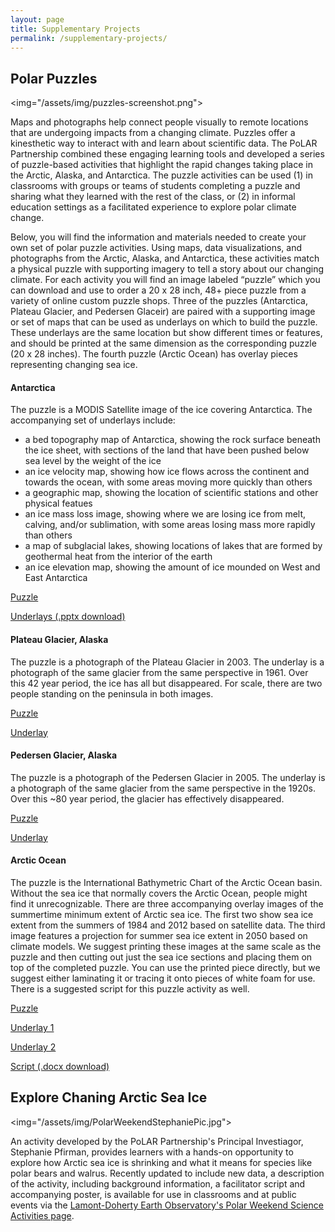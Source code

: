 ```yaml
---
layout: page
title: Supplementary Projects
permalink: /supplementary-projects/
---
```


<h2>Polar Puzzles</h2>

<img="/assets/img/puzzles-screenshot.png">

<p>Maps and photographs help connect people visually to remote locations that are undergoing impacts from a changing climate. Puzzles offer a kinesthetic way to interact with and learn about scientific data.  The PoLAR Partnership combined these engaging learning tools and developed a series of puzzle-based activities that highlight the rapid changes taking place in the Arctic, Alaska, and Antarctica.  The puzzle activities can be used (1) in classrooms with groups or teams of students completing a puzzle and sharing what they learned with the rest of the class, or (2) in informal education settings as a facilitated experience to explore polar climate change.</p>

<p>Below,  you will find the information and materials needed to create your own set of polar puzzle activities.  Using maps, data visualizations, and photographs from the Arctic, Alaska, and Antarctica, these activities match a physical puzzle with supporting imagery to tell a story about our changing climate.  For each activity you will find an image labeled “puzzle” which you can download and use to order a 20 x 28 inch, 48+ piece puzzle from a variety of online custom puzzle shops.  Three of the puzzles (Antarctica, Plateau Glacier, and Pedersen Glaceir) are paired with a supporting image or set of maps that can be used as underlays on which to build the puzzle.  These underlays are the same location but show different times or features, and should be printed at the same dimension as the corresponding puzzle (20 x 28 inches).  The fourth puzzle (Arctic Ocean) has overlay pieces representing changing sea ice.</p>

<h4>Antarctica</h4>
<p>The puzzle is a MODIS Satellite image of the ice covering Antarctica. The accompanying set of underlays include:
  <ul>
    <li>a bed topography map of Antarctica, showing the rock surface beneath the ice sheet, with sections of the land that have been pushed below sea level by the weight of the ice</li>
    <li>an ice velocity map, showing how ice flows across the continent and towards the ocean, with some areas moving more quickly than others</li>
    <li>a geographic map, showing the location of scientific stations and other physical featues</li>
    <li>an ice mass loss image, showing where we are losing ice from melt, calving, and/or sublimation, with some areas losing mass more rapidly than others</li>
    <li>a map of subglacial lakes, showing locations of lakes that are formed by geothermal heat from the interior of the earth</li>
    <li>an ice elevation map, showing the amount of ice mounded on West and East Antarctica</li></ul>
    </p>
    
 <a href="/files/Antarctica_SateliliteImage_Puzzle.jpg">Puzzle</a>
 
 <a href="/files/Antarctica_Maps_Underlays.pptx">Underlays (.pptx download)</a>
 
 <h4>Plateau Glacier, Alaska</h4>
<P>The puzzle is a photograph of the Plateau Glacier in 2003. The underlay is a photograph of the same glacier from the same perspective in 1961. Over this 42 year period, the ice has all but disappeared.  For scale, there are two people standing on the peninsula in both images.</p>

<a href="/files/PlateauGlacier_2003_Puzzle.png">Puzzle</a>
 
<a href="/files/PlateauGlacier_1961_Underlay.png">Underlay</a>

 <h4>Pedersen Glacier, Alaska</h4>
<p>The puzzle is a photograph of the Pedersen Glacier in 2005. The underlay is a photograph of the same glacier from the same perspective in the 1920s. Over this ~80 year period, the glacier has effectively disappeared.</p>

<a href="/files/PedersenGlacier_2005_Puzzle.png">Puzzle</a>
 
<a href="/files/PedersenGlacier_1920s_Underlay.png">Underlay</a>

 <h4>Arctic Ocean</h4>
<p>The puzzle is the International Bathymetric Chart of the Arctic Ocean basin. Without the sea ice that normally covers the Arctic Ocean, people might find it unrecognizable.  There are three accompanying overlay images of the summertime minimum extent of Arctic sea ice.  The first two show sea ice extent from the summers of 1984 and 2012 based on satellite data.   The third image features a projection for summer sea ice extent in 2050 based on climate models.  We suggest printing these images at the same scale as the puzzle and then cutting out just the sea ice sections and placing them on top of the completed puzzle. You can use the printed piece directly, but we suggest either laminating it or tracing it onto pieces of white foam for use.  There is a suggested script for this puzzle activity as well.</p>  


<a href="/files/ArcticOcean_BathymetryMap_Puzzle.jpg">Puzzle</a>
 
<a href="/files/ArcticSeaIce_1984-2012_MinimumExtent_Overlays.png">Underlay 1</a>
  
<a href="/files/ArcticSeaIce_2050ProjectedMinimum_Overlay.png">Underlay 2</a>
    
<a href="/files/ArcticOcean_Puzzle-Overlays_Script.docx">Script (.docx download)</a>

<h2>Explore Chaning Arctic Sea Ice</h2>

<img="/assets/img/PolarWeekendStephaniePic.jpg">

<p>An activity developed by the PoLAR Partnership's Principal Investiagor, Stephanie Pfirman, provides learners with a hands-on opportunity to explore how Arctic sea ice is shrinking and what it means for species like polar bears and walrus.  Recently updated to include new data, a description of the activity, including background information, a facilitator script and accompanying poster, is available for use in classrooms and at public events via the <a href="http://www.ldeo.columbia.edu/edu/polareducation/PolarWeekend.html">Lamont-Doherty Earth Observatory's Polar Weekend Science Activities page</a>.</p>  
